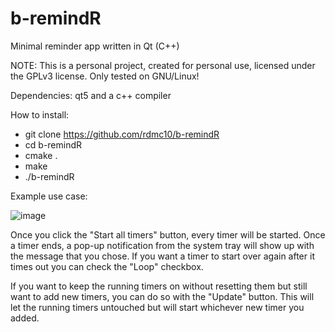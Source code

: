 # b-remindR
Minimal reminder app written in Qt (C++)

NOTE: This is a personal project, created for personal use, licensed under the GPLv3 license. Only tested on GNU/Linux!

Dependencies: qt5 and a c++ compiler

How to install:
* git clone https://github.com/rdmc10/b-remindR
* cd b-remindR
* cmake .
* make
* ./b-remindR    


Example use case: 

![image](https://user-images.githubusercontent.com/66037895/154042125-ab6b2257-672d-4bb5-a2a7-ad67325d1a2b.png)

Once you click the "Start all timers" button, every timer will be started. Once a timer ends, a pop-up notification 
from the system tray will show up with the message that you chose. If you want a timer to start over again after it times out
you can check the "Loop" checkbox.

If you want to keep the running timers on without resetting them but still want to add new timers, you can do so with the "Update" button.
This will let the running timers untouched but will start whichever new timer you added.
